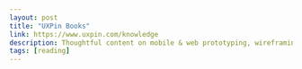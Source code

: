 ```yaml
---
layout: post
title: "UXPin Books"
link: https://www.uxpin.com/knowledge
description: Thoughtful content on mobile & web prototyping, wireframing, mockups, usability testing, project management, design process & more.
tags: [reading]
---
```

